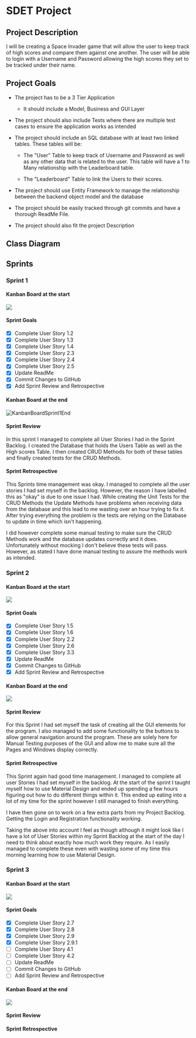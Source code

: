 # SDET Project

## Project Description

I will be creating a Space Invader game that will allow the user to keep track of high scores and compare them against one another. The user will be able to login with a Username and Password allowing the high scores they set to be tracked under their name. 



## Project Goals

* The project has to be a 3 Tier Application
  
  * It should include a Model, Business and GUI Layer
  
    
  
* The project should also include Tests where there are multiple test cases to ensure the application works as intended

  

* The project should include an SQL database with at least two linked tables. These tables will be:
  * The "User" Table to keep track of Username and Password as well as any other data that is related to the user. This table will have a 1 to Many relationship with the Leaderboard table.
  
  * The "Leaderboard" Table to link the Users to their scores.
  
    
  
* The project should use Entity Framework to manage the relationship between the backend object model and the database

  

* The project should be easily tracked through git commits and have a thorough ReadMe File.

  

* The project should also fit the project Description



## Class Diagram



## Sprints

### Sprint 1

#### Kanban Board at the start

![](/Images/KanbanBoardSprint1Start.png)

#### Sprint Goals

- [x] Complete User Story 1.2
- [x] Complete User Story 1.3
- [x] Complete User Story 1.4
- [x] Complete User Story 2.3
- [x] Complete User Story 2.4
- [x] Complete User Story 2.5
- [x] Update ReadMe 
- [x] Commit Changes to GitHub
- [x] Add Sprint Review and Retrospective

#### Kanban Board at the end

![KanbanBoardSprint1End](/Images/KanbanBoardSprint1End.png)

#### Sprint Review

In this sprint I managed to complete all User Stories I had in the Sprint Backlog. I created the Database that holds the Users Table as well as the High scores Table. I then created CRUD Methods for both of these tables and finally created tests for the CRUD Methods. 

#### Sprint Retrospective

This Sprints time management was okay. I managed to complete all the user stories I had set myself in the backlog. However, the reason I have labelled this as "okay" is due to one issue I had. While creating the Unit Tests for the CRUD Methods the Update Methods have problems when receiving data from the database and this lead to me wasting over an hour trying to fix it. After trying everything the problem is the tests are relying on the Database to update in time which isn't happening. 

I did however complete some manual testing to make sure the CRUD Methods work and the database updates correctly and it does. Unfortunately without mocking I don't believe these tests will pass. However, as stated I have done manual testing to assure the methods work as intended.

### Sprint 2

#### Kanban Board at the start

![](/Images/KanbanBoardSprint2Start.png)

#### Sprint Goals

- [x] Complete User Story 1.5
- [x] Complete User Story 1.6
- [x] Complete User Story 2.2
- [x] Complete User Story 2.6
- [x] Complete User Story 3.3
- [x] Update ReadMe
- [x] Commit Changes to GitHub
- [x] Add Sprint Review and Retrospective

#### Kanban Board at the end

![](/Images/KanbanBoardSprint2End.png)

#### Sprint Review

For this Sprint I had set myself the task of creating all the GUI elements for the program. I also managed to add some functionality to the buttons to allow general navigation around the program. These are solely here for Manual Testing purposes of the GUI and allow me to make sure all the Pages and Windows display correctly.

#### Sprint Retrospective

This Sprint again had good time management. I managed to complete all user Stories I had set myself in the backlog. At the start of the sprint I taught myself how to use Material Design and ended up spending a few hours figuring out how to do different things within it. This ended up eating into a lot of my time for the sprint however I still managed to finish everything. 

I have then gone on to work on a few extra parts from my Project Backlog. Getting the Login and Registration functionality working.

Taking the above into account I feel as though although it might look like I have a lot of User Stories within my Sprint Backlog at the start of the day I need to think about exactly how much work they require. As I easily managed to complete these even with wasting some of my time this morning learning how to use Material Design.

### Sprint 3

#### Kanban Board at the start

![](/Images/KanbanBoardSprint3Start.png)

#### Sprint Goals

- [x] Complete User Story 2.7
- [x] Complete User Story 2.8
- [x] Complete User Story 2.9
- [x] Complete User Story 2.9.1
- [ ] Complete User Story 4.1
- [ ] Complete User Story 4.2
- [ ] Update ReadMe
- [ ] Commit Changes to GitHub
- [ ] Add Sprint Review and Retrospective

#### Kanban Board at the end

![](/Images/KanbanBoardSprint3End.png)

#### Sprint Review



#### Sprint Retrospective



